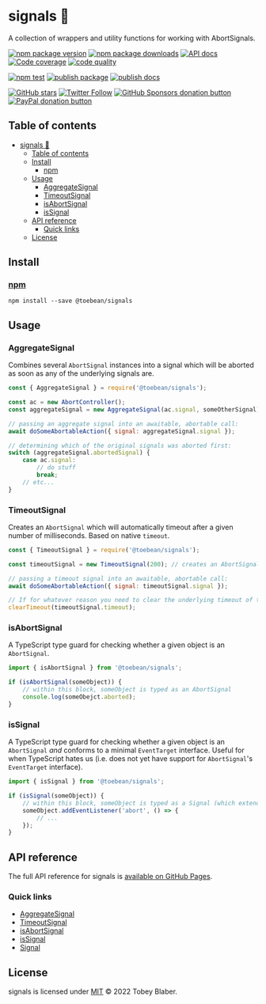# signals 🚥
A collection of wrappers and utility functions for working with AbortSignals.

[![npm package version](https://img.shields.io/npm/v/@toebean/signals.svg)](https://npmjs.org/package/@toebean/signals "View signals on npm") [![npm package downloads](https://img.shields.io/npm/dw/@toebean/signals.svg)](https://npmjs.org/package/@toebean/signals.js "View signals on npm") [![API docs](https://img.shields.io/badge/docs-v0.2.0-informational.svg)](https://toebeann.github.io/signals "Read the documentation on Github Pages") [![Code coverage](https://img.shields.io/codecov/c/github/toebeann/signals?label=code%20coverage)](https://codecov.io/gh/toebeann/signals "View code coverage on Codecov") [![code quality](https://img.shields.io/codefactor/grade/github/toebeann/signals.svg)](https://www.codefactor.io/repository/github/toebeann/signals "Check code quality on CodeFactor")

[![npm test](https://github.com/toebeann/signals/actions/workflows/npm-test.yml/badge.svg)](https://github.com/toebeann/signals/actions/workflows/npm-test.yml "View npm test on GitHub Actions") [![publish package](https://github.com/toebeann/signals/actions/workflows/publish-package.yml/badge.svg)](https://github.com/toebeann/signals/actions/workflows/publish-package.yml "View publish package on GitHub Actions") [![publish docs](https://github.com/toebeann/signals/actions/workflows/publish-docs.yml/badge.svg)](https://github.com/toebeann/signals/actions/workflows/publish-docs.yml "View publish docks on GitHub Actions")

[![GitHub stars](https://img.shields.io/github/stars/toebeann/signals.svg?style=social)](https://github.com/toebeann/signals "Star signals on GitHub") [![Twitter Follow](https://img.shields.io/twitter/follow/toebean__.svg?style=social)](https://twitter.com/toebean__ "Follow @toebean__ on Twitter") [![GitHub Sponsors donation button](https://img.shields.io/badge/github-sponsor-yellow.svg)](https://github.com/sponsors/toebeann "Sponsor signals on GitHub") [![PayPal donation button](https://img.shields.io/badge/paypal-donate-yellow.svg)](https://paypal.me/tobeyblaber "Donate to signals with PayPal")

## Table of contents
- [signals 🚥](#signals-)
  - [Table of contents](#table-of-contents)
  - [Install](#install)
    - [npm](#npm)
  - [Usage](#usage)
    - [AggregateSignal](#aggregatesignal)
    - [TimeoutSignal](#timeoutsignal)
    - [isAbortSignal](#isabortsignal)
    - [isSignal](#issignal)
  - [API reference](#api-reference)
    - [Quick links](#quick-links)
  - [License](#license)

## Install

### [npm](https://www.npmjs.com/package/@toebean/signals "npm is a package manager for JavaScript")
`npm install --save @toebean/signals`

## Usage

### AggregateSignal
Combines several `AbortSignal` instances into a signal which will be aborted as soon as any of the underlying signals are.

```js
const { AggregateSignal } = require('@toebean/signals');

const ac = new AbortController();
const aggregateSignal = new AggregateSignal(ac.signal, someOtherSignal);

// passing an aggregate signal into an awaitable, abortable call:
await doSomeAbortableAction({ signal: aggregateSignal.signal });

// determining which of the original signals was aborted first:
switch (aggregateSignal.abortedSignal) {
    case ac.signal:
        // do stuff
        break;
    // etc...
}
```

### TimeoutSignal
Creates an `AbortSignal` which will automatically timeout after a given number of milliseconds. Based on native `timeout`.

```js
const { TimeoutSignal } = require('@toebean/signals');

const timeoutSignal = new TimeoutSignal(200); // creates an AbortSignal which will abort in 200ms

// passing a timeout signal into an awaitable, abortable call:
await doSomeAbortableAction({ signal: timeoutSignal.signal });

// If for whatever reason you need to clear the underlying timeout of the TimeoutSignal, you can:
clearTimeout(timeoutSignal.timeout);
```

### isAbortSignal
A TypeScript type guard for checking whether a given object is an `AbortSignal`.

```ts
import { isAbortSignal } from '@toebean/signals';

if (isAbortSignal(someObject)) {
    // within this block, someObject is typed as an AbortSignal
    console.log(someObejct.aborted);
}
```

### isSignal
A TypeScript type guard for checking whether a given object is an `AbortSignal` *and* conforms to a minimal `EventTarget` interface. Useful for when TypeScript hates us (i.e. does not yet have support for `AbortSignal`'s `EventTarget` interface).

```ts
import { isSignal } from '@toebean/signals';

if (isSignal(someObject)) {
    // within this block, someObject is typed as a Signal (which extends AbortSignal)
    someObject.addEventListener('abort', () => {
        // ...
    });
}
```

## API reference
The full API reference for signals is [available on GitHub Pages](https://toebeann.github.io/signals).

### Quick links
- [AggregateSignal](https://toebeann.github.io/signals/classes/AggregateSignal.html)
- [TimeoutSignal](https://toebeann.github.io/signals/classes/TimeoutSignal.html)
- [isAbortSignal](https://toebeann.github.io/signals/functions/isAbortSignal.html)
- [isSignal](https://toebeann.github.io/signals/functions/isSignal.html)
- [Signal](https://toebeann.github.io/signals/interfaces/Signal.html)

## License
signals is licensed under [MIT](https://github.com/toebeann/signals/blob/HEAD/LICENSE) © 2022 Tobey Blaber.
